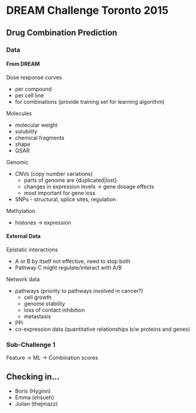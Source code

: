 # DREAM Challenge Toronto 2015
## Drug Combination Prediction

### Data

#### From DREAM

Dose response curves
* per compound
* per cell line
* for combinations (provide training set for learning algorithm)

Molecules
* molecular weight
* solubility
* chemical fragments
* shape
* QSAR

Genomic
* CNVs (copy number variations)
    * parts of genome are {duplicated|lost}
    * changes in expression levels -> gene dosage effects
    * most important for gene loss
* SNPs - structural, splice sites, regulation

Methylation
* histones -> expression

#### External Data

Epistatic interactions
* A or B by itself not effective, need to stop both
* Pathway C might regulate/interact with A/B

Network data
* pathways (priority to pathways involved in cancer?)
    * cell growth
    * genome stability
    * loss of contact inhibition
    * metastasis
* PPi
* co-expression data (quantitative relationships b/w proteins and genes)

### Sub-Challenge 1

Feature -> ML -> Combination scores

## Checking in...

* Boris (Hyginn)
* Emma (ehsueh)
* Julian (thejmazz)
